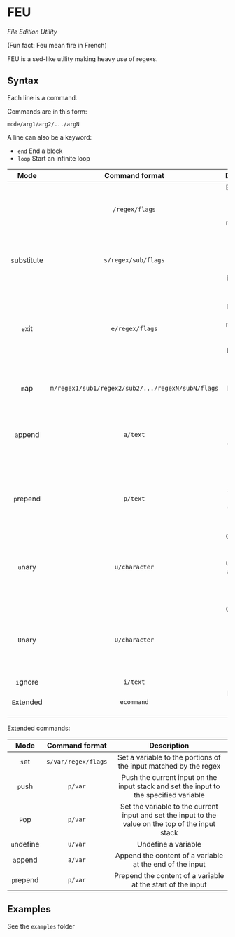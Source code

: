 # FEU

*File Edition Utility*

(Fun fact: Feu mean fire in French)

FEU is a sed-like utility making heavy use of regexs.

## Syntax

Each line is a command.

Commands are in this form:

    mode/arg1/arg2/.../argN

A line can also be a keyword:

* `end` End a block
* `loop` Start an infinite loop

|Mode|Command format|Description|
|:-:|:-:|:-:|
||`/regex/flags`|Execute the next block for each strings matched by the regex|
|`s`ubstitute|`s/regex/sub/flags`|Replace each occurence of a regex in the input|
|`e`xit|`e/regex/flags`|Exit the current block if the input is matched by the regex (effect can be negated by adding the `!` flag)|
|`m`ap|`m/regex1/sub1/regex2/sub2/.../regexN/subN/flags`|Same as `s`, but using a mapping|
|`a`ppend|`a/text`|Append text at the end of the input (equivalent to `s/$/text`)|
|`p`repend|`p/text`|Prepend text at the start of the input (equivalent to `s/^/text`)|
|`u`nary|`u/character`|Convert the input from decimal to unary using a specified character (the sign is ignored)|
|`U`nary|`U/character`|Convert the input from unary to decimal with a specified unary character|
|`i`gnore|`i/text`|Comment|
|`E`xtended|`ecommand`|Execute an extended command|

Extended commands:

|Mode|Command format|Description|
|:-:|:-:|:-:|
|`s`et|`s/var/regex/flags`|Set a variable to the portions of the input matched by the regex|
|`p`ush|`p/var`|Push the current input on the input stack and set the input to the specified variable|
|`P`op|`p/var`|Set the variable to the current input and set the input to the value on the top of the input stack|
|`u`ndefine|`u/var`|Undefine a variable|
|`a`ppend|`a/var`|Append the content of a variable at the end of the input|
|`p`repend|`p/var`|Prepend the content of a variable at the start of the input|

## Examples

See the `examples` folder
